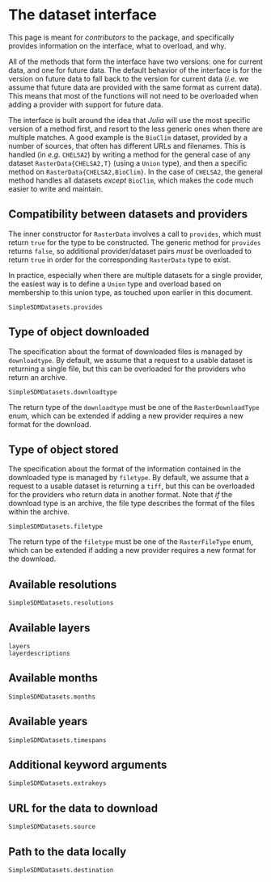 # The dataset interface

This page is meant for *contributors* to the package, and specifically provides
information on the interface, what to overload, and why.

All of the methods that form the interface have two versions: one for current
data, and one for future data. The default behavior of the interface is for the
version on future data to fall back to the version for current data (*i.e.* we
assume that future data are provided with the same format as current data). This
means that most of the functions will not need to be overloaded when adding a
provider with support for future data.

The interface is built around the idea that *Julia* will use the most specific
version of a method first, and resort to the less generic ones when there are
multiple matches. A good example is the `BioClim` dataset, provided by a number
of sources, that often has different URLs and filenames. This is handled (in
*e.g.* `CHELSA2`) by writing a method for the general case of any dataset
`RasterData{CHELSA2,T}` (using a `Union` type), and then a specific method on
`RasterData{CHELSA2,BioClim}`. In the case of `CHELSA2`, the general method
handles all datasets *except* `BioClim`, which makes the code much easier to
write and maintain.

## Compatibility between datasets and providers

The inner constructor for `RasterData` involves a call to `provides`, which must
return `true` for the type to be constructed. The generic method for `provides`
returns `false`, so additional provider/dataset pairs *must* be overloaded to
return `true` in order for the corresponding `RasterData` type to exist.

In practice, especially when there are multiple datasets for a single provider,
the easiest way is to define a `Union` type and overload based on membership to
this union type, as touched upon earlier in this document.

```@docs
SimpleSDMDatasets.provides
```

## Type of object downloaded

The specification about the format of downloaded files is managed by
`downloadtype`. By default, we assume that a request to a usable dataset is
returning a single file, but this can be overloaded for the providers who return
an archive.

```@docs
SimpleSDMDatasets.downloadtype
```

The return type of the `downloadtype` must be one of the `RasterDownloadType`
enum, which can be extended if adding a new provider requires a new format for
the download.

## Type of object stored

The specification about the format of the information contained in the
downloaded type is managed by `filetype`. By default, we assume that a request
to a usable dataset is returning a `tiff`, but this can be overloaded for the
providers who return data in another format. Note that *if* the download type is
an archive, the file type describes the format of the files within the archive.

```@docs
SimpleSDMDatasets.filetype
```

The return type of the `filetype` must be one of the `RasterFileType`
enum, which can be extended if adding a new provider requires a new format for
the download.

## Available resolutions

```@docs
SimpleSDMDatasets.resolutions
```

## Available layers

```@docs
layers
layerdescriptions
```

## Available months

```@docs
SimpleSDMDatasets.months
```

## Available years

```@docs
SimpleSDMDatasets.timespans
```

## Additional keyword arguments

```@docs
SimpleSDMDatasets.extrakeys
```

## URL for the data to download

```@docs
SimpleSDMDatasets.source
```

## Path to the data locally

```@docs
SimpleSDMDatasets.destination
```
